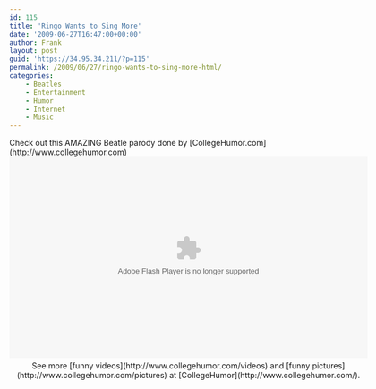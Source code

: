 ```yaml
---
id: 115
title: 'Ringo Wants to Sing More'
date: '2009-06-27T16:47:00+00:00'
author: Frank
layout: post
guid: 'https://34.95.34.211/?p=115'
permalink: /2009/06/27/ringo-wants-to-sing-more-html/
categories:
    - Beatles
    - Entertainment
    - Humor
    - Internet
    - Music
---
```


<div src="v5">Check out this AMAZING Beatle parody done by [CollegeHumor.com](http://www.collegehumor.com)<object data="http://www.collegehumor.com/moogaloop/moogaloop.swf?clip_id=1913069&fullscreen=1" height="360" type="application/x-shockwave-flash" width="640"><param name="allowfullscreen" value="true"></param><param name="wmode" value="transparent"></param><param name="AllowScriptAccess" value="true"></param><param name="movie" quality="best" value="http://www.collegehumor.com/moogaloop/moogaloop.swf?clip_id=1913069&fullscreen=1"></param><embed allowscriptaccess="always" height="360" src="http://www.collegehumor.com/moogaloop/moogaloop.swf?clip_id=1913069&fullscreen=1" type="application/x-shockwave-flash" width="640" wmode="transparent"></embed></object>

<div style="padding: 5px 0pt; text-align: center; width: 640px;">See more [funny videos](http://www.collegehumor.com/videos) and [funny pictures](http://www.collegehumor.com/pictures) at [CollegeHumor](http://www.collegehumor.com/).</div></div>